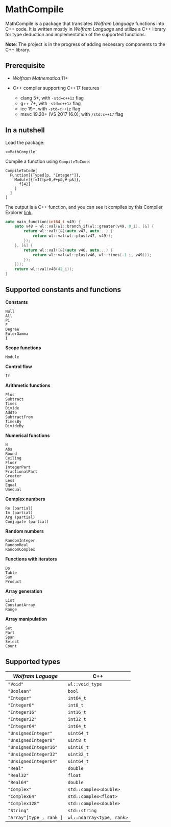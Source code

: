 # MathCompile

MathCompile is a package that translates *Wolfram Language* functions into C++ code. It is written mostly in *Wolfram Language* and utilize a C++ library for type deduction and implementation of the supported functions. 

**Note**: The project is in the progress of adding necessary components to the C++ library. 

## Prerequisite

- *Wolfram Mathematica* 11+
- C++ compiler supporting C++17 features

  - clang 5+, with `-std=c++1z` flag
  - g++ 7+, with `-std=c++1z` flag
  - icc 19+, with `-std=c++1z` flag
  - msvc 19.20+ (VS 2017 16.0), with `/std:c++17` flag

## In a nutshell

Load the package:
```
<<MathCompile`
```
Compile a function using `CompileToCode`:
```
CompileToCode[
  Function[{Typed[p, "Integer"]},
    Module[{f=If[p>0,#+p&,#-p&]},
      f[42]
    ]
  ]
]
```
The output is a C++ function, and you can see it compiles by this Compiler Explorer [link](https://godbolt.org/z/HEMhmS).
```c++
auto main_function(int64_t v49) {
    auto v48 = wl::val(wl::branch_if(wl::greater(v49, 0_i), [&] {
        return wl::val([&](auto v47, auto...) {
            return wl::val(wl::plus(v47, v49));
        });
    }, [&] {
        return wl::val([&](auto v46, auto...) {
            return wl::val(wl::plus(v46, wl::times(-1_i, v49)));
        });
    }));
    return wl::val(v48(42_i));
}
```

## Supported constants and functions

**Constants**
```
Null
All
Pi
E
Degree
EulerGamma
I
```
**Scope functions**
```
Module
```
**Control flow**
```
If
```
**Arithmetic functions**
```
Plus
Subtract
Times
Divide
AddTo
SubtractFrom
TimesBy
DivideBy
```
**Numerical functions**
```
N
Abs
Round
Ceiling
Floor
IntegerPart
FractionalPart
Greater
Less
Equal
Unequal
```
**Complex numbers**
```
Re (partial)
Im (partial)
Arg (partial)
Conjugate (partial)
```
**Random numbers**
```
RandomInteger
RandomReal
RandomComplex
```
**Functions with iterators**
```
Do
Table
Sum
Product
```
**Array generation**
```
List
ConstantArray
Range
```
**Array manipulation**
```
Set
Part
Span
Select
Count
```

## Supported types

| *Wolfram Laguage*       | C++                       |
| ----------------------- | ------------------------- |
| `"Void"`                | `wl::void_type`           |
| `"Boolean"`             | `bool`                    |
| `"Integer"`             | `int64_t`                 |
| `"Integer8"`            | `int8_t`                  |
| `"Integer16"`           | `int16_t`                 |
| `"Integer32"`           | `int32_t`                 |
| `"Integer64"`           | `int64_t`                 |
| `"UnsignedInteger"`     | `uint64_t`                |
| `"UnsignedInteger8"`    | `uint8_t`                 |
| `"UnsignedInteger16"`   | `uint16_t`                |
| `"UnsignedInteger32"`   | `uint32_t`                |
| `"UnsignedInteger64"`   | `uint64_t`                |
| `"Real"`                | `double`                  |
| `"Real32"`              | `float`                   |
| `"Real64"`              | `double`                  |
| `"Complex"`             | `std::complex<double>`    |
| `"Complex64"`           | `std::complex<float>`     |
| `"Complex128"`          | `std::complex<double>`    |
| `"String"`              | `std::string`             |
| `"Array"[type_, rank_]` | `wl::ndarray<type, rank>` |
